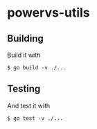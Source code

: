# powervs-utils

## Building

Build it with

```
$ go build -v ./...
```

## Testing

And test it with

```
$ go test -v ./...
```
